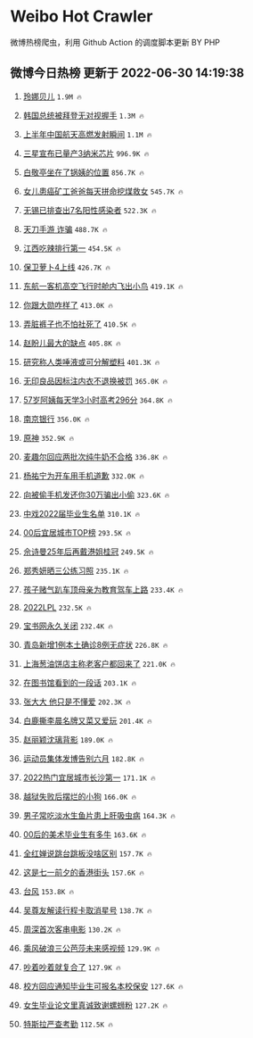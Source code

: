 # Weibo Hot Crawler 



微博热榜爬虫，利用 Github Action 的调度脚本更新 BY PHP 


## 微博今日热榜 更新于 2022-06-30 14:19:38 
1. [玲娜贝儿](https://s.weibo.com/weibo?q=%E7%8E%B2%E5%A8%9C%E8%B4%9D%E5%84%BF&Refer=top) `1.9M 🔥` 

1. [韩国总统被拜登无对视握手](https://s.weibo.com/weibo?q=%23%E9%9F%A9%E5%9B%BD%E6%80%BB%E7%BB%9F%E8%A2%AB%E6%8B%9C%E7%99%BB%E6%97%A0%E5%AF%B9%E8%A7%86%E6%8F%A1%E6%89%8B%23&Refer=top) `1.3M 🔥` 

1. [上半年中国航天高燃发射瞬间](https://s.weibo.com/weibo?q=%23%E4%B8%8A%E5%8D%8A%E5%B9%B4%E4%B8%AD%E5%9B%BD%E8%88%AA%E5%A4%A9%E9%AB%98%E7%87%83%E5%8F%91%E5%B0%84%E7%9E%AC%E9%97%B4%23&Refer=top) `1.1M 🔥` 

1. [三星宣布已量产3纳米芯片](https://s.weibo.com/weibo?q=%23%E4%B8%89%E6%98%9F%E5%AE%A3%E5%B8%83%E5%B7%B2%E9%87%8F%E4%BA%A73%E7%BA%B3%E7%B1%B3%E8%8A%AF%E7%89%87%23&Refer=top) `996.9K 🔥` 

1. [白敬亭坐在了锅姨的位置](https://s.weibo.com/weibo?q=%23%E7%99%BD%E6%95%AC%E4%BA%AD%E5%9D%90%E5%9C%A8%E4%BA%86%E9%94%85%E5%A7%A8%E7%9A%84%E4%BD%8D%E7%BD%AE%23&Refer=top) `856.7K 🔥` 

1. [女儿患癌矿工爸爸每天拼命挖煤救女](https://s.weibo.com/weibo?q=%E5%A5%B3%E5%84%BF%E6%82%A3%E7%99%8C%E7%9F%BF%E5%B7%A5%E7%88%B8%E7%88%B8%E6%AF%8F%E5%A4%A9%E6%8B%BC%E5%91%BD%E6%8C%96%E7%85%A4%E6%95%91%E5%A5%B3&Refer=top) `545.7K 🔥` 

1. [无锡已排查出7名阳性感染者](https://s.weibo.com/weibo?q=%23%E6%97%A0%E9%94%A1%E5%B7%B2%E6%8E%92%E6%9F%A5%E5%87%BA7%E5%90%8D%E9%98%B3%E6%80%A7%E6%84%9F%E6%9F%93%E8%80%85%23&Refer=top) `522.3K 🔥` 

1. [天刀手游 诈骗](https://s.weibo.com/weibo?q=%E5%A4%A9%E5%88%80%E6%89%8B%E6%B8%B8%20%E8%AF%88%E9%AA%97&Refer=top) `488.7K 🔥` 

1. [江西吃辣排行第一](https://s.weibo.com/weibo?q=%23%E6%B1%9F%E8%A5%BF%E5%90%83%E8%BE%A3%E6%8E%92%E8%A1%8C%E7%AC%AC%E4%B8%80%23&Refer=top) `454.5K 🔥` 

1. [保卫萝卜4上线](https://s.weibo.com/weibo?q=%23%E4%BF%9D%E5%8D%AB%E8%90%9D%E5%8D%9C4%E4%B8%8A%E7%BA%BF%23&Refer=top) `426.7K 🔥` 

1. [东航一客机高空飞行时舱内飞出小鸟](https://s.weibo.com/weibo?q=%23%E4%B8%9C%E8%88%AA%E4%B8%80%E5%AE%A2%E6%9C%BA%E9%AB%98%E7%A9%BA%E9%A3%9E%E8%A1%8C%E6%97%B6%E8%88%B1%E5%86%85%E9%A3%9E%E5%87%BA%E5%B0%8F%E9%B8%9F%23&Refer=top) `419.1K 🔥` 

1. [你跟大勋咋样了](https://s.weibo.com/weibo?q=%23%E4%BD%A0%E8%B7%9F%E5%A4%A7%E5%8B%8B%E5%92%8B%E6%A0%B7%E4%BA%86%23&Refer=top) `413.0K 🔥` 

1. [弄脏裤子也不怕社死了](https://s.weibo.com/weibo?q=%23%E5%BC%84%E8%84%8F%E8%A3%A4%E5%AD%90%E4%B9%9F%E4%B8%8D%E6%80%95%E7%A4%BE%E6%AD%BB%E4%BA%86%23&Refer=top) `410.5K 🔥` 

1. [赵盼儿最大的缺点](https://s.weibo.com/weibo?q=%23%E8%B5%B5%E7%9B%BC%E5%84%BF%E6%9C%80%E5%A4%A7%E7%9A%84%E7%BC%BA%E7%82%B9%23&Refer=top) `405.8K 🔥` 

1. [研究称人类唾液或可分解塑料](https://s.weibo.com/weibo?q=%23%E7%A0%94%E7%A9%B6%E7%A7%B0%E4%BA%BA%E7%B1%BB%E5%94%BE%E6%B6%B2%E6%88%96%E5%8F%AF%E5%88%86%E8%A7%A3%E5%A1%91%E6%96%99%23&Refer=top) `401.3K 🔥` 

1. [无印良品因标注内衣不退换被罚](https://s.weibo.com/weibo?q=%23%E6%97%A0%E5%8D%B0%E8%89%AF%E5%93%81%E5%9B%A0%E6%A0%87%E6%B3%A8%E5%86%85%E8%A1%A3%E4%B8%8D%E9%80%80%E6%8D%A2%E8%A2%AB%E7%BD%9A%23&Refer=top) `365.0K 🔥` 

1. [57岁阿姨每天学3小时高考296分](https://s.weibo.com/weibo?q=%2357%E5%B2%81%E9%98%BF%E5%A7%A8%E6%AF%8F%E5%A4%A9%E5%AD%A63%E5%B0%8F%E6%97%B6%E9%AB%98%E8%80%83296%E5%88%86%23&Refer=top) `364.8K 🔥` 

1. [南京银行](https://s.weibo.com/weibo?q=%E5%8D%97%E4%BA%AC%E9%93%B6%E8%A1%8C&Refer=top) `356.0K 🔥` 

1. [原神](https://s.weibo.com/weibo?q=%23%E5%8E%9F%E7%A5%9E%23&Refer=top) `352.9K 🔥` 

1. [麦趣尔回应两批次纯牛奶不合格](https://s.weibo.com/weibo?q=%23%E9%BA%A6%E8%B6%A3%E5%B0%94%E5%9B%9E%E5%BA%94%E4%B8%A4%E6%89%B9%E6%AC%A1%E7%BA%AF%E7%89%9B%E5%A5%B6%E4%B8%8D%E5%90%88%E6%A0%BC%23&Refer=top) `336.8K 🔥` 

1. [杨祐宁为开车用手机道歉](https://s.weibo.com/weibo?q=%23%E6%9D%A8%E7%A5%90%E5%AE%81%E4%B8%BA%E5%BC%80%E8%BD%A6%E7%94%A8%E6%89%8B%E6%9C%BA%E9%81%93%E6%AD%89%23&Refer=top) `332.0K 🔥` 

1. [向被偷手机发还你30万骗出小偷](https://s.weibo.com/weibo?q=%23%E5%90%91%E8%A2%AB%E5%81%B7%E6%89%8B%E6%9C%BA%E5%8F%91%E8%BF%98%E4%BD%A030%E4%B8%87%E9%AA%97%E5%87%BA%E5%B0%8F%E5%81%B7%23&Refer=top) `323.6K 🔥` 

1. [中戏2022届毕业生名单](https://s.weibo.com/weibo?q=%23%E4%B8%AD%E6%88%8F2022%E5%B1%8A%E6%AF%95%E4%B8%9A%E7%94%9F%E5%90%8D%E5%8D%95%23&Refer=top) `310.1K 🔥` 

1. [00后宜居城市TOP榜](https://s.weibo.com/weibo?q=%2300%E5%90%8E%E5%AE%9C%E5%B1%85%E5%9F%8E%E5%B8%82TOP%E6%A6%9C%23&Refer=top) `293.5K 🔥` 

1. [佘诗曼25年后再戴港姐桂冠](https://s.weibo.com/weibo?q=%23%E4%BD%98%E8%AF%97%E6%9B%BC25%E5%B9%B4%E5%90%8E%E5%86%8D%E6%88%B4%E6%B8%AF%E5%A7%90%E6%A1%82%E5%86%A0%23&Refer=top) `249.5K 🔥` 

1. [郑秀妍晒三公练习照](https://s.weibo.com/weibo?q=%23%E9%83%91%E7%A7%80%E5%A6%8D%E6%99%92%E4%B8%89%E5%85%AC%E7%BB%83%E4%B9%A0%E7%85%A7%23&Refer=top) `235.1K 🔥` 

1. [孩子赌气趴车顶母亲为教育驾车上路](https://s.weibo.com/weibo?q=%23%E5%AD%A9%E5%AD%90%E8%B5%8C%E6%B0%94%E8%B6%B4%E8%BD%A6%E9%A1%B6%E6%AF%8D%E4%BA%B2%E4%B8%BA%E6%95%99%E8%82%B2%E9%A9%BE%E8%BD%A6%E4%B8%8A%E8%B7%AF%23&Refer=top) `233.4K 🔥` 

1. [2022LPL](https://s.weibo.com/weibo?q=2022LPL&Refer=top) `232.5K 🔥` 

1. [宝书网永久关闭](https://s.weibo.com/weibo?q=%23%E5%AE%9D%E4%B9%A6%E7%BD%91%E6%B0%B8%E4%B9%85%E5%85%B3%E9%97%AD%23&Refer=top) `232.4K 🔥` 

1. [青岛新增1例本土确诊8例无症状](https://s.weibo.com/weibo?q=%23%E9%9D%92%E5%B2%9B%E6%96%B0%E5%A2%9E1%E4%BE%8B%E6%9C%AC%E5%9C%9F%E7%A1%AE%E8%AF%8A8%E4%BE%8B%E6%97%A0%E7%97%87%E7%8A%B6%23&Refer=top) `226.8K 🔥` 

1. [上海葱油饼店主称老客户都回来了](https://s.weibo.com/weibo?q=%23%E4%B8%8A%E6%B5%B7%E8%91%B1%E6%B2%B9%E9%A5%BC%E5%BA%97%E4%B8%BB%E7%A7%B0%E8%80%81%E5%AE%A2%E6%88%B7%E9%83%BD%E5%9B%9E%E6%9D%A5%E4%BA%86%23&Refer=top) `221.0K 🔥` 

1. [在图书馆看到的一段话](https://s.weibo.com/weibo?q=%E5%9C%A8%E5%9B%BE%E4%B9%A6%E9%A6%86%E7%9C%8B%E5%88%B0%E7%9A%84%E4%B8%80%E6%AE%B5%E8%AF%9D&Refer=top) `203.1K 🔥` 

1. [张大大 他只是不懂爱](https://s.weibo.com/weibo?q=%E5%BC%A0%E5%A4%A7%E5%A4%A7%20%E4%BB%96%E5%8F%AA%E6%98%AF%E4%B8%8D%E6%87%82%E7%88%B1&Refer=top) `202.3K 🔥` 

1. [白鹿撕李晨名牌又菜又爱玩](https://s.weibo.com/weibo?q=%23%E7%99%BD%E9%B9%BF%E6%92%95%E6%9D%8E%E6%99%A8%E5%90%8D%E7%89%8C%E5%8F%88%E8%8F%9C%E5%8F%88%E7%88%B1%E7%8E%A9%23&Refer=top) `201.4K 🔥` 

1. [赵丽颖沈璃背影](https://s.weibo.com/weibo?q=%23%E8%B5%B5%E4%B8%BD%E9%A2%96%E6%B2%88%E7%92%83%E8%83%8C%E5%BD%B1%23&Refer=top) `189.0K 🔥` 

1. [运动员集体发博告别六月](https://s.weibo.com/weibo?q=%23%E8%BF%90%E5%8A%A8%E5%91%98%E9%9B%86%E4%BD%93%E5%8F%91%E5%8D%9A%E5%91%8A%E5%88%AB%E5%85%AD%E6%9C%88%23&Refer=top) `182.8K 🔥` 

1. [2022热门宜居城市长沙第一](https://s.weibo.com/weibo?q=%232022%E7%83%AD%E9%97%A8%E5%AE%9C%E5%B1%85%E5%9F%8E%E5%B8%82%E9%95%BF%E6%B2%99%E7%AC%AC%E4%B8%80%23&Refer=top) `171.1K 🔥` 

1. [越狱失败后摆烂的小狗](https://s.weibo.com/weibo?q=%23%E8%B6%8A%E7%8B%B1%E5%A4%B1%E8%B4%A5%E5%90%8E%E6%91%86%E7%83%82%E7%9A%84%E5%B0%8F%E7%8B%97%23&Refer=top) `166.0K 🔥` 

1. [男子常吃淡水生鱼片患上肝吸虫病](https://s.weibo.com/weibo?q=%23%E7%94%B7%E5%AD%90%E5%B8%B8%E5%90%83%E6%B7%A1%E6%B0%B4%E7%94%9F%E9%B1%BC%E7%89%87%E6%82%A3%E4%B8%8A%E8%82%9D%E5%90%B8%E8%99%AB%E7%97%85%23&Refer=top) `164.3K 🔥` 

1. [00后的美术毕业生有多牛](https://s.weibo.com/weibo?q=%2300%E5%90%8E%E7%9A%84%E7%BE%8E%E6%9C%AF%E6%AF%95%E4%B8%9A%E7%94%9F%E6%9C%89%E5%A4%9A%E7%89%9B%23&Refer=top) `163.6K 🔥` 

1. [全红婵说跳台跳板没啥区别](https://s.weibo.com/weibo?q=%23%E5%85%A8%E7%BA%A2%E5%A9%B5%E8%AF%B4%E8%B7%B3%E5%8F%B0%E8%B7%B3%E6%9D%BF%E6%B2%A1%E5%95%A5%E5%8C%BA%E5%88%AB%23&Refer=top) `157.7K 🔥` 

1. [这是七一前夕的香港街头](https://s.weibo.com/weibo?q=%23%E8%BF%99%E6%98%AF%E4%B8%83%E4%B8%80%E5%89%8D%E5%A4%95%E7%9A%84%E9%A6%99%E6%B8%AF%E8%A1%97%E5%A4%B4%23&Refer=top) `157.6K 🔥` 

1. [台风](https://s.weibo.com/weibo?q=%23%E5%8F%B0%E9%A3%8E%23&Refer=top) `153.8K 🔥` 

1. [吴尊友解读行程卡取消星号](https://s.weibo.com/weibo?q=%23%E5%90%B4%E5%B0%8A%E5%8F%8B%E8%A7%A3%E8%AF%BB%E8%A1%8C%E7%A8%8B%E5%8D%A1%E5%8F%96%E6%B6%88%E6%98%9F%E5%8F%B7%23&Refer=top) `138.7K 🔥` 

1. [周深首次客串电影](https://s.weibo.com/weibo?q=%23%E5%91%A8%E6%B7%B1%E9%A6%96%E6%AC%A1%E5%AE%A2%E4%B8%B2%E7%94%B5%E5%BD%B1%23&Refer=top) `130.2K 🔥` 

1. [乘风破浪三公芭莎未来感视频](https://s.weibo.com/weibo?q=%23%E4%B9%98%E9%A3%8E%E7%A0%B4%E6%B5%AA%E4%B8%89%E5%85%AC%E8%8A%AD%E8%8E%8E%E6%9C%AA%E6%9D%A5%E6%84%9F%E8%A7%86%E9%A2%91%23&Refer=top) `129.9K 🔥` 

1. [吵着吵着就复合了](https://s.weibo.com/weibo?q=%23%E5%90%B5%E7%9D%80%E5%90%B5%E7%9D%80%E5%B0%B1%E5%A4%8D%E5%90%88%E4%BA%86%23&Refer=top) `127.9K 🔥` 

1. [校方回应通知毕业生可报名本校保安](https://s.weibo.com/weibo?q=%23%E6%A0%A1%E6%96%B9%E5%9B%9E%E5%BA%94%E9%80%9A%E7%9F%A5%E6%AF%95%E4%B8%9A%E7%94%9F%E5%8F%AF%E6%8A%A5%E5%90%8D%E6%9C%AC%E6%A0%A1%E4%BF%9D%E5%AE%89%23&Refer=top) `127.6K 🔥` 

1. [女生毕业论文里真诚致谢螺蛳粉](https://s.weibo.com/weibo?q=%23%E5%A5%B3%E7%94%9F%E6%AF%95%E4%B8%9A%E8%AE%BA%E6%96%87%E9%87%8C%E7%9C%9F%E8%AF%9A%E8%87%B4%E8%B0%A2%E8%9E%BA%E8%9B%B3%E7%B2%89%23&Refer=top) `127.2K 🔥` 

1. [特斯拉严查考勤](https://s.weibo.com/weibo?q=%23%E7%89%B9%E6%96%AF%E6%8B%89%E4%B8%A5%E6%9F%A5%E8%80%83%E5%8B%A4%23&Refer=top) `112.5K 🔥` 

